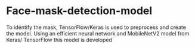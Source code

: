 # Face-mask-detection-model
To identify the mask, TensorFlow/Keras is used to preprocess and create the model. Using an efficient neural network and MobileNetV2 model from Keras/ TensorFlow this model is developed
